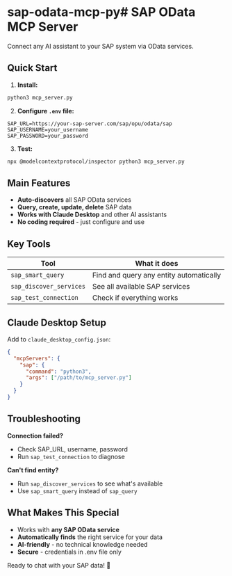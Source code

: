 # sap-odata-mcp-py# SAP OData MCP Server

Connect any AI assistant to your SAP system via OData services.

## Quick Start

1. **Install:**
```bash
python3 mcp_server.py
```

2. **Configure `.env` file:**
```
SAP_URL=https://your-sap-server.com/sap/opu/odata/sap
SAP_USERNAME=your_username  
SAP_PASSWORD=your_password
```

3. **Test:**
```bash
npx @modelcontextprotocol/inspector python3 mcp_server.py
```

## Main Features

- **Auto-discovers** all SAP OData services
- **Query, create, update, delete** SAP data
- **Works with Claude Desktop** and other AI assistants
- **No coding required** - just configure and use

## Key Tools

| Tool | What it does |
|------|-------------|
| `sap_smart_query` | Find and query any entity automatically |
| `sap_discover_services` | See all available SAP services |
| `sap_test_connection` | Check if everything works |


## Claude Desktop Setup

Add to `claude_desktop_config.json`:
```json
{
  "mcpServers": {
    "sap": {
      "command": "python3",
      "args": ["/path/to/mcp_server.py"]
    }
  }
}
```

## Troubleshooting

**Connection failed?**
- Check SAP_URL, username, password
- Run `sap_test_connection` to diagnose

**Can't find entity?**
- Run `sap_discover_services` to see what's available
- Use `sap_smart_query` instead of `sap_query`

## What Makes This Special

- Works with **any SAP OData service** 
- **Automatically finds** the right service for your data
- **AI-friendly** - no technical knowledge needed
- **Secure** - credentials in .env file only

Ready to chat with your SAP data! 🚀